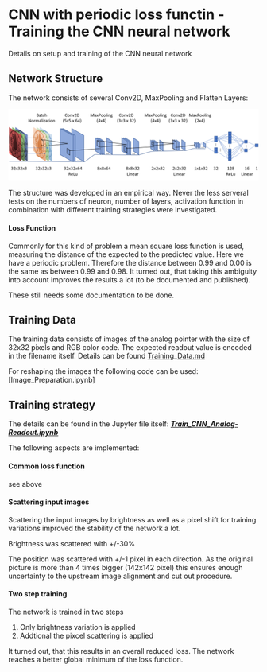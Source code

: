 # CNN with periodic loss functin - Training the CNN neural network
Details on setup and training of the CNN neural network

## Network Structure
The network consists of several Conv2D, MaxPooling and Flatten Layers:

<img src="./images/cnn_structure.png">

The structure was developed in an empirical way. Never the less serveral tests on the numbers of neuron, number of layers, activation function in combination with different training strategies were investigated. 

#### Loss Function
Commonly for this kind of problem a mean square loss function is used, measuring the distance of the expected to the predicted value. Here we have a periodic problem. Therefore the distance between 0.99 and 0.00 is the same as between 0.99 and 0.98. 
It turned out, that taking this ambiguity into account improves the results a lot (to be documented and published).

These still needs some documentation to be done.


## Training Data

The training data consists of images of the analog pointer with the size of 32x32 pixels and RGB color code. The expected readout value is encoded in the filename itself. Details can be found [Training_Data.md](Training_Data.md)

For reshaping the images the following code can be used: [Image_Preparation.ipynb]

## Training strategy

The details can be found in the Jupyter file itself: ***[Train_CNN_Analog-Readout.ipynb](Train_CNN_Analog-Readout.ipynb)***

The following aspects are implemented:
#### Common loss function
see above

#### Scattering input images
Scattering the input images by brightness as well as a pixel shift for training variations improved the stability of the network a lot.

Brightness was scattered with +/-30%

The position was scattered with +/-1 pixel in each direction. As the original picture is more than 4 times bigger (142x142 pixel) this ensures enough uncertainty to the upstream image alignment and cut out procedure.

#### Two step training
The network is trained in two steps
1. Only brightness variation is applied
2. Addtional the pixcel scattering is applied

It turned out, that this results in an overall reduced loss. The network reaches a better global minimum of the loss function.
